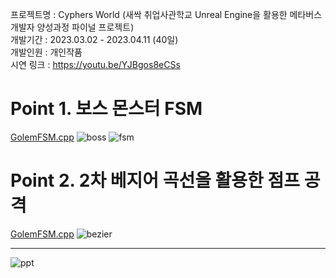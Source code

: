 프로젝트명 : Cyphers World (새싹 취업사관학교 Unreal Engine을 활용한 메타버스 개발자 양성과정 파이널 프로젝트)<br>
개발기간 : 2023.03.02 - 2023.04.11 (40일)<br>
개발인원 : 개인작품<br>
시연 링크 : https://youtu.be/YJBgos8eCSs<br>

# Point 1. 보스 몬스터 FSM
[GolemFSM.cpp](https://github.com/micalia/Cyphers/blob/main/Source/Cyphers/Private/GolemFSM.cpp#L32)
![boss](https://github.com/user-attachments/assets/9a0c2b7c-cd0b-4a0e-b1ad-610f3d0bbb52)
![fsm](https://github.com/user-attachments/assets/47948a16-dd0b-4cf0-81da-f01ce90e2fe9)

# Point 2. 2차 베지어 곡선을 활용한 점프 공격
[GolemFSM.cpp](https://github.com/micalia/Cyphers/blob/main/Source/Cyphers/Private/GolemFSM.cpp#L115)
![bezier](https://github.com/user-attachments/assets/060f54af-238e-4f31-9a33-f2760dc5f089)

---------------
![ppt](https://github.com/user-attachments/assets/30b2edc6-5217-435a-85ea-359b408d0172)

